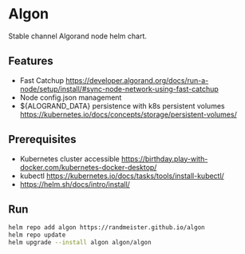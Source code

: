 # Algon
 
Stable channel Algorand node helm chart.

## Features

- Fast Catchup https://developer.algorand.org/docs/run-a-node/setup/install/#sync-node-network-using-fast-catchup
- Node config.json management
- ${ALOGRAND_DATA} persistence with k8s persistent volumes https://kubernetes.io/docs/concepts/storage/persistent-volumes/

## Prerequisites

- Kubernetes cluster accessible https://birthday.play-with-docker.com/kubernetes-docker-desktop/
- kubectl https://kubernetes.io/docs/tasks/tools/install-kubectl/
- https://helm.sh/docs/intro/install/

## Run 

```sh
helm repo add algon https://randmeister.github.io/algon
helm repo update
helm upgrade --install algon algon/algon
```
